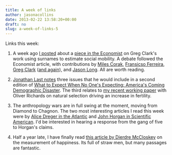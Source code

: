 ```yaml
---
title: A week of links
author: jasonacollins
date: 2013-02-22 13:58:20+00:00
draft: no
slug: a-week-of-links-5
---
```


Links this week:
	
  1. A week ago [I posted](https://www.jasoncollins.blog/social-mobility-across-the-generations/) about a [piece in the Economist](http://www.economist.com/news/finance-and-economics/21571399-surnames-offer-depressing-clues-extent-social-mobility-over) on Greg Clark's work using surnames to estimate social mobility. A debate followed the Economist article, with contributions by [Miles Corak](http://www.economist.com/blogs/freeexchange/2013/02/mobility-0), [Fransicso Ferreira](http://www.economist.com/blogs/freeexchange/2013/02/mobility-1), [Greg Clark](http://www.economist.com/blogs/freeexchange/2013/02/mobility-2) ([and again](http://www.economist.com/blogs/freeexchange/2013/02/mobility-3)), and [Jason Long](http://www.economist.com/blogs/freeexchange/2013/02/mobility-4). All are worth reading.

	
  2. [Jonathan Last notes](http://jonathanlast.com/childlessness-happiness-and-fertility-increases/) three issues that he would include in a second edition of [What to Expect When No One's Expecting: America's Coming Demographic Disaster](/lasts-what-to-expect-when-no-ones-expecting-americas-coming-demographic-disaster/). The third relates to [my recent working paper](https://www.jasoncollins.blog/fertility-is-going-to-go-up/) with Oliver Richards on natural selection driving an increase in fertility.

	
  3. The anthropology wars are in full swing at the moment, moving from Diamond to Chagnon. The two most interesting articles I read this week were by [Alice Dreger in the Atlantic](http://www.theatlantic.com/health/archive/2013/02/sex-lies-and-separating-science-from-ideology/273169/) and [John Horgan in Scientific American](http://blogs.scientificamerican.com/cross-check/2013/02/18/the-weird-irony-at-the-heart-of-the-napoleon-chagnon-affair/). I'd be interested in hearing a response from the gang of five to Horgan's claims.

	
  4. Half a year late, I have finally read [this article by Dierdre McCloskey](http://www.newrepublic.com/article/politics/magazine/103952/happyism-deirdre-mccloskey-economics-happiness#) on the measurement of happiness. Its full of straw men, but many passages are fantastic.


